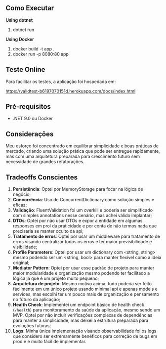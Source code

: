 ﻿## Como Executar

**Using dotnet**
1. dotnet run

**Using Docker**

1. docker build -t app .
2. docker run -p 8080:80 app

## Teste Online

Para facilitar os testes, a aplicação foi hospedada em: 

https://validtest-b6197070151d.herokuapp.com/docs/index.html

## Pré-requisitos
- .NET 9.0 ou Docker

## Considerações

Meu esforço foi concentrado em equilibrar simplicidade e boas práticas de mercado, criando uma solução prática que pode ser entregue rapidamente, mas com uma arquitetura preparada para crescimento futuro sem necessidade de grandes refatorações.

## Tradeoffs Conscientes

1. **Persistência**: Optei por MemoryStorage para focar na lógica de negócio;
2. **Concorrência**: Uso de ConcurrentDictionary como solução simples e eficaz;
3. **Validação**: FluentValidation foi um overkill e poderia ser simplificado com simples annotations nesse cenário, mas achei válido implantar;
4. **DTOs**: Optei por não usar DTOs e expor a entidade em algumas responses em prol da praticidade e por conta de não termos nada que precisaria se manter oculto da api;
5. **Tratamento de erros**: Optei por usar um middleware para tratamento de erros visando centralizar todos os erros e ter maior previsibilidade e visibilidade;
6. **Profile Parameters**: Optei por usar um dictionary com <string, string> mesmo podendo ser um <string, bool> para manter flexível como a ideia original;
7. **Mediator Pattern**: Optei por usar esse padrão de projeto para manter maior modularidade e organização mesmo podendo ter facilitado a lógica já que é um projeto muito pequeno;
8. **Arquitetura de projeto**: Mesmo motivo acima, tudo poderia ser feito fácilmente em um único projeto usando minimal api e apenas models e services, mas escolhi ter um pouco mais de organização e pensamento no fúturo da aplicação;
9. **Health Check**: Implementei um endpoint básico de health check (`/health`) para monitoramento da saúde da aplicação, mesmo sendo um MVP. Optei por não incluir verificações complexas de dependências para manter a simplicidade, mas deixei a estrutura preparada para evoluções futuras;
10. **Logs**: Minha única implementação visando observabilidade foi os logs que considero ser extremamente benéficos para correção de bugs em prod e é muito fácil de implementar.
